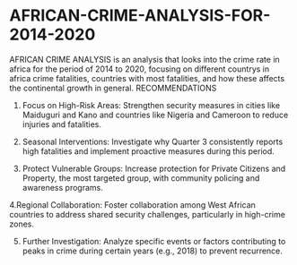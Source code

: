 # AFRICAN-CRIME-ANALYSIS-FOR-2014-2020
AFRICAN CRIME ANALYSIS is an analysis that looks into the crime rate in africa for the period of 2014 to 2020, focusing on different countrys in africa crime fatalities, countries with most fatalities, and how these affects the continental growth in general.
RECOMMENDATIONS
1. Focus on High-Risk Areas: Strengthen security measures in cities like Maiduguri and Kano and countries like Nigeria and Cameroon to reduce injuries and fatalities.

2. Seasonal Interventions: Investigate why Quarter 3 consistently reports high fatalities and implement proactive measures during this period.

3. Protect Vulnerable Groups: Increase protection for Private Citizens and Property, the most targeted group, with community policing and awareness programs.


4.Regional Collaboration: Foster collaboration among West African countries to address shared security challenges, particularly in high-crime zones.	

5. Further Investigation: Analyze specific events or factors contributing to peaks in crime during certain years (e.g., 2018) to prevent recurrence.
